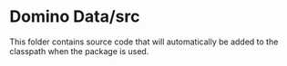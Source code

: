 # Domino Data/src

This folder contains source code that will automatically be added to the classpath when
the package is used.
